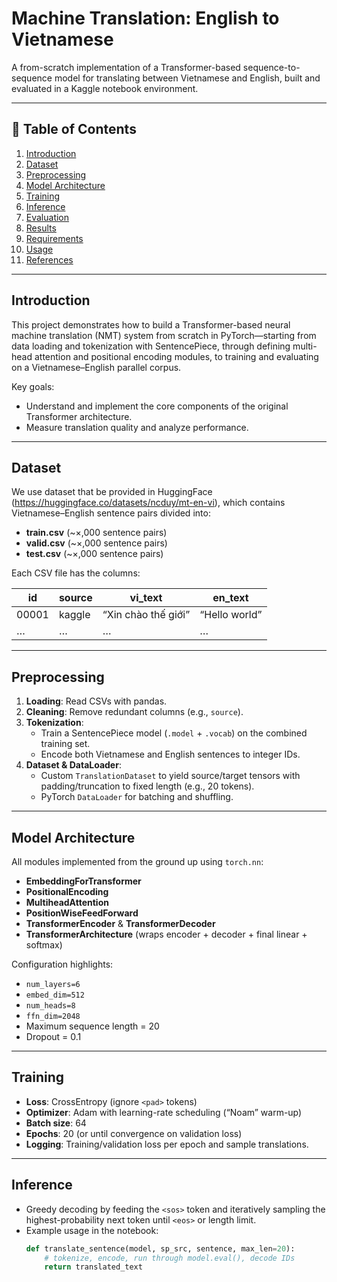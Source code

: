 # Machine Translation: English to Vietnamese

A from-scratch implementation of a Transformer-based sequence-to-sequence model for translating between Vietnamese and English, built and evaluated in a Kaggle notebook environment.

---

## 📖 Table of Contents

1. [Introduction](#introduction)  
2. [Dataset](#dataset)  
3. [Preprocessing](#preprocessing)  
4. [Model Architecture](#model-architecture)  
5. [Training](#training)  
6. [Inference](#inference)  
7. [Evaluation](#evaluation)  
8. [Results](#results)  
9. [Requirements](#requirements)  
10. [Usage](#usage)  
11. [References](#references)  

---

## Introduction

This project demonstrates how to build a Transformer-based neural machine translation (NMT) system from scratch in PyTorch—starting from data loading and tokenization with SentencePiece, through defining multi-head attention and positional encoding modules, to training and evaluating on a Vietnamese–English parallel corpus.

Key goals:

- Understand and implement the core components of the original Transformer architecture.  
- Measure translation quality and analyze performance.

---

## Dataset

We use dataset that be provided in HuggingFace (https://huggingface.co/datasets/ncduy/mt-en-vi), which contains Vietnamese–English sentence pairs divided into:

- **train.csv** (~×,000 sentence pairs)  
- **valid.csv** (~×,000 sentence pairs)  
- **test.csv** (~×,000 sentence pairs)  

Each CSV file has the columns:

| id    | source    | vi_text                  | en_text            |
|-------|-----------|--------------------------|--------------------|
| 00001 | kaggle    | “Xin chào thế giới”      | “Hello world”      |
| …     | …         | …                        | …                  |

---

## Preprocessing

1. **Loading**: Read CSVs with pandas.  
2. **Cleaning**: Remove redundant columns (e.g., `source`).  
3. **Tokenization**:  
   - Train a SentencePiece model (`.model` + `.vocab`) on the combined training set.  
   - Encode both Vietnamese and English sentences to integer IDs.  
4. **Dataset & DataLoader**:  
   - Custom `TranslationDataset` to yield source/target tensors with padding/truncation to fixed length (e.g., 20 tokens).  
   - PyTorch `DataLoader` for batching and shuffling.

---

## Model Architecture

All modules implemented from the ground up using `torch.nn`:

- **EmbeddingForTransformer**  
- **PositionalEncoding**  
- **MultiheadAttention**  
- **PositionWiseFeedForward**  
- **TransformerEncoder** & **TransformerDecoder**  
- **TransformerArchitecture** (wraps encoder + decoder + final linear + softmax)

Configuration highlights:

- `num_layers=6`  
- `embed_dim=512`  
- `num_heads=8`  
- `ffn_dim=2048`  
- Maximum sequence length = 20  
- Dropout = 0.1

---

## Training

- **Loss**: CrossEntropy (ignore `<pad>` tokens)  
- **Optimizer**: Adam with learning-rate scheduling (“Noam” warm-up)  
- **Batch size**: 64  
- **Epochs**: 20 (or until convergence on validation loss)  
- **Logging**: Training/validation loss per epoch and sample translations.

---

## Inference

- Greedy decoding by feeding the `<sos>` token and iteratively sampling the highest-probability next token until `<eos>` or length limit.
- Example usage in the notebook:
  ```python
  def translate_sentence(model, sp_src, sentence, max_len=20):
      # tokenize, encode, run through model.eval(), decode IDs
      return translated_text
